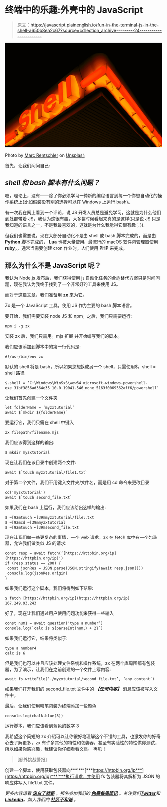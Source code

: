 # 终端中的乐趣:外壳中的 JavaScript

> 原文：<https://javascript.plainenglish.io/fun-in-the-terminal-js-in-the-shell-a650b8ea2c67?source=collection_archive---------24----------------------->

![](img/1afe8a64facc4a3afd181c2673ce140b.png)

Photo by [Marc Rentschler](https://unsplash.com/@marcrnt?utm_source=medium&utm_medium=referral) on [Unsplash](https://unsplash.com?utm_source=medium&utm_medium=referral)

首先，让我们问问自己:

## ***shell 和 bash 脚本有什么问题？***

嗯，理论上，没有——除了你必须学习一种新的编程语言到每一个你想自动化的操作系统上(比如假装没有别的选择可以在 Windows 上运行 bash)。

有一次我在网上看到一个评论，说 JS 开发人员总是避免学习，这就是为什么他们到处都带着 JS，我认为这很有趣，大多数时候看起来真的是这样(只是说 JS 只是我知道的语言之一，不是我最喜欢的，这就是为什么我觉得它很有趣；)).

但我们也需要说，现在大部分自动化不是由 shell 或 bash 脚本完成的，而是由 **Python** 脚本完成的， **Lua** 也被大量使用，最流行的 macOS 软件包管理器使用 **ruby，**，通常当需要创建 cron 作业时，人们使用 **PHP** 来完成。

## **那么为什么不是 JavaScript 呢？**

我认为 Node.js 发布后，我们获得使用 js 自动化任务的合适替代方案只是时间问题，现在我认为我终于找到了一个非常好的工具来使用 JS。

而对于这篇文章，我们准备用 [**zx**](https://github.com/google/zx) 来为它。

Zx 是一个 JavaScript 工具，使用 JS 作为主要的 bash 脚本语言。

要开始，我们需要安装 node JS 和 npm，之后，我们只需要运行:

```
npm i -g zx
```

安装 zx 后，我们只需用。mjs 扩展
并开始编写我们的脚本。

我们应该添加到脚本中的第一行代码是:

```
#!/usr/bin/env zx
```

默认的 shell 将是 bash，所以如果您想换成另一个 shell，只需使用$。shell = shell 路径

```
$.shell = ‘C:\Windows\WinSxS\wow64_microsoft-windows-powershell-exe_31bf3856ad364e35_10.0.19041.546_none_5163f0069562aff6/powershell’
```

让我们首先创建一个文件夹

```
let folderName = ‘myzxtutorial’
await $`mkdir ${folderName}`
```

要运行它，我们只需在 shell 中键入

```
zx filepath/filename.mjs
```

我们应该得到这样的输出:

```
$ mkdir myzxtutorial
```

现在让我们在该目录中创建两个文件:

```
await $`touch myzxtutorial/file1.txt`
```

对于第二个文件，我们不用键入文件夹/文件名，而是用 cd 命令来更改目录

```
cd('myzxtutorial')
await $`touch second_file.txt`
```

如果我们在 bash 上运行，我们应该给出这样的输出:

```
$ ←[92mtouch ←[39mmyzxtutorial/file1.txt
$ ←[92mcd ←[39mmyzxtutorial
$ ←[92mtouch ←[39msecond_file.txt
```

现在让我们做一些更复杂的事情，一个 web 请求，zx 在 fetch 库中有一个包装器，允许我们做类似 JS 的请求:

```
const resp = await fetch(‘[https://httpbin.org/ip](https://httpbin.org/ip)')
if (resp.status == 200) {
 const jsonRes = JSON.parse(JSON.stringify(await resp.json()))
 console.log(jsonRes.origin)
}
```

如果我们运行这个脚本，我们将得到如下结果:

```
$ fetch [https://httpbin.org/ip](https://httpbin.org/ip)
167.249.93.243
```

好了，现在让我们通过用户使用问题功能来获得一些输入

```
const num1 = await question(‘type a number’)
console.log(`calc is ${parseInt(num1) + 2}`)
```

如果我们运行它，结果将类似于:

```
type a number4
calc is 6
```

但是我们也可以并且应该处理文件系统和操作系统，zx 在两个库周围都有包装器，为了演示，让我们在之前创建的一个文件上写内容:

```
await fs.writeFile(‘./myzxtutorial/second_file.txt’, ‘any content’)
```

如果我们打开我们的 second_file.txt 文件中的 ***【任何内容】*** 消息应该被写入文件中。

最后，让我们使用粉笔包装为终端添加一些颜色

```
console.log(chalk.blue(3))
```

运行脚本，我们应该看到蓝色的数字 3

我希望这个简短的 zx 介绍可以让你很好地理解这个不错的工具，也激发你的好奇心去了解更多，zx 有许多其他的特性和包装器，甚至有实验性的特性供你测试，所以如果你感兴趣，我建议你仔细看看[文档](https://github.com/google/zx)。
再见！

> [额外挑战警报]

创建一个脚本，使用获取包装器向***'***[***https://httpbin.org/ip***](https://httpbin.org/ip)***'***执行请求，并使用 fs 包装器将其解析为 JSON 的响应体写入 file1.txt 文件。

*更多内容请看* [***说白了就是***](https://plainenglish.io/) *。报名参加我们的* [***免费每周简讯***](http://newsletter.plainenglish.io/) *。关注我们*[***Twitter***](https://twitter.com/inPlainEngHQ)*和*[***LinkedIn***](https://www.linkedin.com/company/inplainenglish/)*。加入我们的* [***社区不和谐***](https://discord.gg/GtDtUAvyhW) *。*